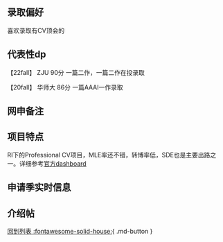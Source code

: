 ## 录取偏好
喜欢录取有CV顶会的
## 代表性dp
【22fall】 ZJU 90分 一篇二作，一篇二作在投录取

【20fall】 华师大 86分 一篇AAAI一作录取
## 网申备注

## 项目特点
RI下的Professional CV项目，MLE率还不错，转博率低，SDE也是主要出路之一。详细参考[官方dashboard](https://www.cmu.edu/career/outcomes/post-grad-dashboard.html)
## 申请季实时信息

## 介绍帖

[回到列表 :fontawesome-solid-house:](选校梯度.md){ .md-button }
